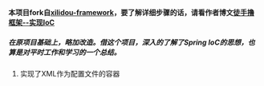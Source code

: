 **本项目fork自[xilidou-framework](https://github.com/diaozxin007/xilidou-framework)，要了解详细步骤的话，请看作者博文[徒手撸框架--实现IoC](https://diaozxin007.github.io/2018/01/08/spring-ioc/)**

##### 在原项目基础上，略加改造。借这个项目，深入的了解了Spring IoC的思想，也算是对平时工作和学习的一个总结。

1.  实现了XML作为配置文件的容器
